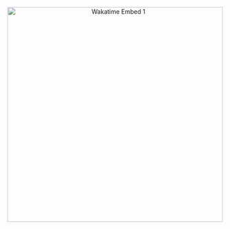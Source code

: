 <div style="text-align: center;">
    <img src="https://wakatime.com/share/@TheMikerik/e14bfbd1-db1f-4f2b-b9e0-c034338f1e46.svg" alt="Wakatime Embed 1" width="500px">
</div>
